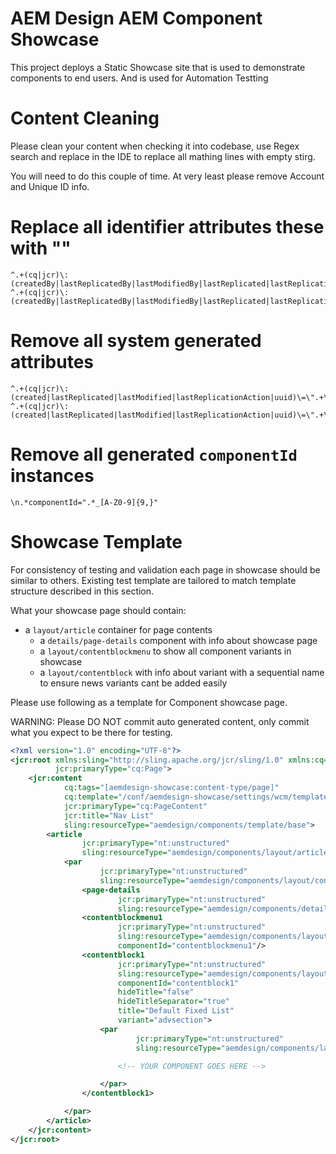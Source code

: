 AEM Design AEM Component Showcase
=================================

This project deploys a Static Showcase site that is used to demonstrate components to end users. And is used for Automation Testting


Content Cleaning
=======

Please clean your content when checking it into codebase, use Regex search and replace in the IDE to replace all mathing lines with empty stirg.

You will need to do this couple of time. At very least please remove Account and Unique ID info. 


# Replace all identifier attributes these with ""

```
^.+(cq|jcr)\:(createdBy|lastReplicatedBy|lastModifiedBy|lastReplicated|lastReplicationAction|uuid)\=\".+\"\n
^.+(cq|jcr)\:(createdBy|lastReplicatedBy|lastModifiedBy|lastReplicated|lastReplicationAction|uuid)\=\".+\"\>
```

# Remove all system generated attributes

```
^.+(cq|jcr)\:(created|lastReplicated|lastModified|lastReplicationAction|uuid)\=\".+\"\n
^.+(cq|jcr)\:(created|lastReplicated|lastModified|lastReplicationAction|uuid)\=\".+\"\>
```

# Remove all generated `componentId` instances

```
\n.*componentId=".*_[A-Z0-9]{9,}"
```

# Showcase Template

For consistency of testing and validation each page in showcase should be similar to others. Existing test template are tailored to match template structure described in this section.

What your showcase page should contain:

* a ```layout/article``` container for page contents
    * a ```details/page-details``` component with info about showcase page
    * a ```layout/contentblockmenu``` to show all component variants in showcase
    * a ```layout/contentblock``` with info about  variant with a sequential name to ensure news variants cant be added easily


Please use following as a template for Component showcase page.

WARNING: Please DO NOT commit auto generated content, only commit what you expect to be there for testing.

```xml
<?xml version="1.0" encoding="UTF-8"?>
<jcr:root xmlns:sling="http://sling.apache.org/jcr/sling/1.0" xmlns:cq="http://www.day.com/jcr/cq/1.0" xmlns:jcr="http://www.jcp.org/jcr/1.0" xmlns:nt="http://www.jcp.org/jcr/nt/1.0"
          jcr:primaryType="cq:Page">
    <jcr:content
            cq:tags="[aemdesign-showcase:content-type/page]"
            cq:template="/conf/aemdesign-showcase/settings/wcm/templates/twocolumn"
            jcr:primaryType="cq:PageContent"
            jcr:title="Nav List"
            sling:resourceType="aemdesign/components/template/base">
        <article
                jcr:primaryType="nt:unstructured"
                sling:resourceType="aemdesign/components/layout/article">
            <par
                    jcr:primaryType="nt:unstructured"
                    sling:resourceType="aemdesign/components/layout/container">
                <page-details
                        jcr:primaryType="nt:unstructured"
                        sling:resourceType="aemdesign/components/details/page-details"/>
                <contentblockmenu1
                        jcr:primaryType="nt:unstructured"
                        sling:resourceType="aemdesign/components/layout/contentblockmenu"
                        componentId="contentblockmenu1"/>
                <contentblock1
                        jcr:primaryType="nt:unstructured"
                        sling:resourceType="aemdesign/components/layout/contentblock"
                        componentId="contentblock1"
                        hideTitle="false"
                        hideTitleSeparator="true"
                        title="Default Fixed List"
                        variant="advsection">
                    <par
                            jcr:primaryType="nt:unstructured"
                            sling:resourceType="aemdesign/components/layout/container">

                        <!-- YOUR COMPONENT GOES HERE -->

                    </par>
                </contentblock1>

            </par>
        </article>
    </jcr:content>
</jcr:root>

```
